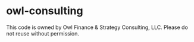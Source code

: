 # owl-consulting
This code is owned by Owl Finance & Strategy Consulting, LLC. Please do not reuse without permission.

